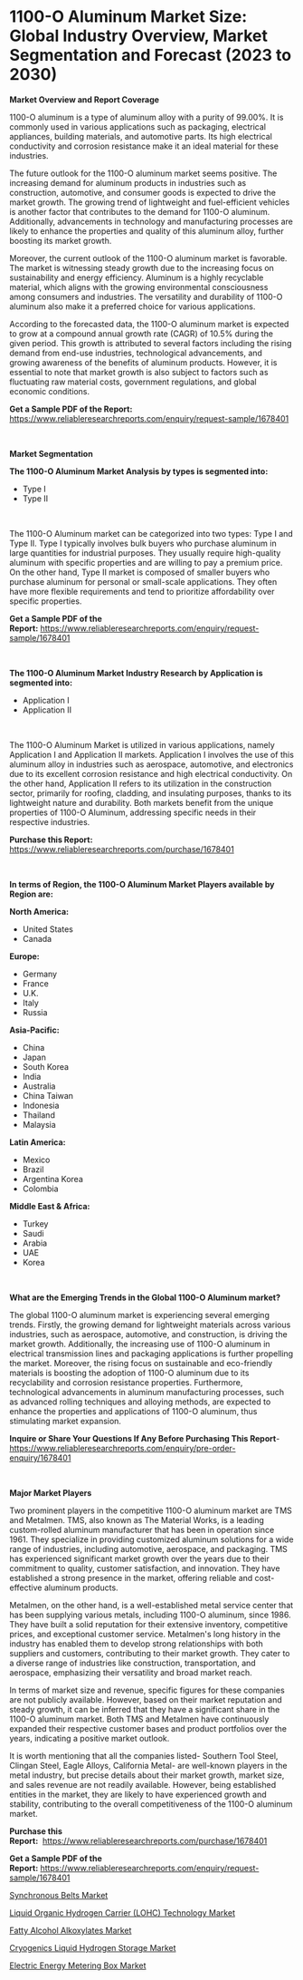 <p><h1>1100-O Aluminum Market Size: Global Industry Overview, Market Segmentation and Forecast (2023 to 2030)</h1></p><p><strong>Market Overview and Report Coverage</strong></p>
<p><p>1100-O aluminum is a type of aluminum alloy with a purity of 99.00%. It is commonly used in various applications such as packaging, electrical appliances, building materials, and automotive parts. Its high electrical conductivity and corrosion resistance make it an ideal material for these industries.</p><p>The future outlook for the 1100-O aluminum market seems positive. The increasing demand for aluminum products in industries such as construction, automotive, and consumer goods is expected to drive the market growth. The growing trend of lightweight and fuel-efficient vehicles is another factor that contributes to the demand for 1100-O aluminum. Additionally, advancements in technology and manufacturing processes are likely to enhance the properties and quality of this aluminum alloy, further boosting its market growth.</p><p>Moreover, the current outlook of the 1100-O aluminum market is favorable. The market is witnessing steady growth due to the increasing focus on sustainability and energy efficiency. Aluminum is a highly recyclable material, which aligns with the growing environmental consciousness among consumers and industries. The versatility and durability of 1100-O aluminum also make it a preferred choice for various applications.</p><p>According to the forecasted data, the 1100-O aluminum market is expected to grow at a compound annual growth rate (CAGR) of 10.5% during the given period. This growth is attributed to several factors including the rising demand from end-use industries, technological advancements, and growing awareness of the benefits of aluminum products. However, it is essential to note that market growth is also subject to factors such as fluctuating raw material costs, government regulations, and global economic conditions.</p></p>
<p><strong>Get a Sample PDF of the Report:</strong> <a href="https://www.reliableresearchreports.com/enquiry/request-sample/1678401">https://www.reliableresearchreports.com/enquiry/request-sample/1678401</a></p>
<p>&nbsp;</p>
<p><strong>Market Segmentation</strong></p>
<p><strong>The 1100-O Aluminum Market Analysis by types is segmented into:</strong></p>
<p><ul><li>Type I</li><li>Type II</li></ul></p>
<p>&nbsp;</p>
<p><p>The 1100-O Aluminum market can be categorized into two types: Type I and Type II. Type I typically involves bulk buyers who purchase aluminum in large quantities for industrial purposes. They usually require high-quality aluminum with specific properties and are willing to pay a premium price. On the other hand, Type II market is composed of smaller buyers who purchase aluminum for personal or small-scale applications. They often have more flexible requirements and tend to prioritize affordability over specific properties.</p></p>
<p><strong>Get a Sample PDF of the Report:</strong>&nbsp;<a href="https://www.reliableresearchreports.com/enquiry/request-sample/1678401">https://www.reliableresearchreports.com/enquiry/request-sample/1678401</a></p>
<p>&nbsp;</p>
<p><strong>The 1100-O Aluminum Market Industry Research by Application is segmented into:</strong></p>
<p><ul><li>Application I</li><li>Application II</li></ul></p>
<p>&nbsp;</p>
<p><p>The 1100-O Aluminum Market is utilized in various applications, namely Application I and Application II markets. Application I involves the use of this aluminum alloy in industries such as aerospace, automotive, and electronics due to its excellent corrosion resistance and high electrical conductivity. On the other hand, Application II refers to its utilization in the construction sector, primarily for roofing, cladding, and insulating purposes, thanks to its lightweight nature and durability. Both markets benefit from the unique properties of 1100-O Aluminum, addressing specific needs in their respective industries.</p></p>
<p><strong>Purchase this Report:</strong>&nbsp; <a href="https://www.reliableresearchreports.com/purchase/1678401">https://www.reliableresearchreports.com/purchase/1678401</a></p>
<p>&nbsp;</p>
<p><strong>In terms of Region, the 1100-O Aluminum Market Players available by Region are:</strong></p>
<p>
    <p> <strong> North America: </strong>
        <ul>
            <li>United States</li>
            <li>Canada</li>
        </ul>
        </p> 
    <p> <strong> Europe: </strong>
        <ul>
            <li>Germany</li>
            <li>France</li>
            <li>U.K.</li>
            <li>Italy</li>
            <li>Russia</li>
        </ul>
        </p> 
    <p> <strong> Asia-Pacific: </strong>
        <ul>
            <li>China</li>
            <li>Japan</li>
            <li>South Korea</li>
            <li>India</li>
            <li>Australia</li>
            <li>China Taiwan</li>
            <li>Indonesia</li>
            <li>Thailand</li>
            <li>Malaysia</li>
        </ul>
        </p> 
    <p> <strong> Latin America: </strong>
        <ul>
            <li>Mexico</li>
            <li>Brazil</li>
            <li>Argentina Korea</li>
            <li>Colombia</li>
        </ul>
        </p> 
    <p> <strong> Middle East & Africa: </strong>
        <ul>
            <li>Turkey</li>
            <li>Saudi</li>
            <li>Arabia</li>
            <li>UAE</li>
            <li>Korea</li>
        </ul>
    </p>
    </p>
<p>&nbsp;</p>
<p><strong>What are the Emerging Trends in the Global 1100-O Aluminum market?</strong></p>
<p><p>The global 1100-O aluminum market is experiencing several emerging trends. Firstly, the growing demand for lightweight materials across various industries, such as aerospace, automotive, and construction, is driving the market growth. Additionally, the increasing use of 1100-O aluminum in electrical transmission lines and packaging applications is further propelling the market. Moreover, the rising focus on sustainable and eco-friendly materials is boosting the adoption of 1100-O aluminum due to its recyclability and corrosion resistance properties. Furthermore, technological advancements in aluminum manufacturing processes, such as advanced rolling techniques and alloying methods, are expected to enhance the properties and applications of 1100-O aluminum, thus stimulating market expansion.</p></p>
<p><strong>Inquire or Share Your Questions If Any Before Purchasing This Report</strong>- <a href="https://www.reliableresearchreports.com/enquiry/pre-order-enquiry/1678401">https://www.reliableresearchreports.com/enquiry/pre-order-enquiry/1678401</a></p>
<p>&nbsp;</p>
<p><strong>Major Market Players</strong></p>
<p><p>Two prominent players in the competitive 1100-O aluminum market are TMS and Metalmen. TMS, also known as The Material Works, is a leading custom-rolled aluminum manufacturer that has been in operation since 1961. They specialize in providing customized aluminum solutions for a wide range of industries, including automotive, aerospace, and packaging. TMS has experienced significant market growth over the years due to their commitment to quality, customer satisfaction, and innovation. They have established a strong presence in the market, offering reliable and cost-effective aluminum products.</p><p>Metalmen, on the other hand, is a well-established metal service center that has been supplying various metals, including 1100-O aluminum, since 1986. They have built a solid reputation for their extensive inventory, competitive prices, and exceptional customer service. Metalmen's long history in the industry has enabled them to develop strong relationships with both suppliers and customers, contributing to their market growth. They cater to a diverse range of industries like construction, transportation, and aerospace, emphasizing their versatility and broad market reach.</p><p>In terms of market size and revenue, specific figures for these companies are not publicly available. However, based on their market reputation and steady growth, it can be inferred that they have a significant share in the 1100-O aluminum market. Both TMS and Metalmen have continuously expanded their respective customer bases and product portfolios over the years, indicating a positive market outlook.</p><p>It is worth mentioning that all the companies listed- Southern Tool Steel, Clingan Steel, Eagle Alloys, California Metal- are well-known players in the metal industry, but precise details about their market growth, market size, and sales revenue are not readily available. However, being established entities in the market, they are likely to have experienced growth and stability, contributing to the overall competitiveness of the 1100-O aluminum market.</p></p>
<p><strong>Purchase this Report:</strong>&nbsp;&nbsp;<a href="https://www.reliableresearchreports.com/purchase/1678401">https://www.reliableresearchreports.com/purchase/1678401</a></p>
<p></p>
<p><strong>Get a Sample PDF of the Report:</strong>&nbsp;<a href="https://www.reliableresearchreports.com/enquiry/request-sample/1678401">https://www.reliableresearchreports.com/enquiry/request-sample/1678401</a></p>
<p><p><a href="https://medium.com/@lulukerluke/synchronous-belts-market-size-growth-forecast-2023-2030-9e9a5bd9c3a9">Synchronous Belts Market</a></p><p><a href="https://www.linkedin.com/pulse/liquid-organic-hydrogen-carrier-lohc-technology-market-challenges/">Liquid Organic Hydrogen Carrier (LOHC) Technology Market</a></p><p><a href="https://medium.com/@shanieprice69879/fatty-alcohol-alkoxylates-market-size-growth-forecast-2023-2030-5b5bcd2bd2a3">Fatty Alcohol Alkoxylates Market</a></p><p><a href="https://www.linkedin.com/pulse/decoding-cryogenics-liquid-hydrogen-storage-market-deep-dive/">Cryogenics Liquid Hydrogen Storage Market</a></p><p><a href="https://www.linkedin.com/pulse/electric-energy-metering-box-market-research-report-provides/">Electric Energy Metering Box Market</a></p></p>
